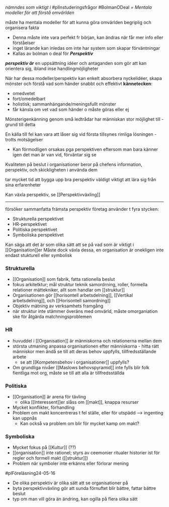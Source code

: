 *nämndes som viktigt i* #plInstuderingsfrågor 
#BolmanODeal 
*= Mentala modeller för att förstå omvärlden*

måste ha mentala modeller för att kunna göra omvärlden begriplig och organisera fakta
- Denna måste inte vara perfekt fr början, kan ändras när får mer info eller förståelser
- inget lärande kan inledas om inte har system som skapar förväntningar
- Kallas av bolman o deal för ***Perspektiv***

***perspektiv är*** en uppsättning idéer och antaganden som gör att kan orientera sig, ibland inse handlingmöjligheter

När har dessa modeller/perspektiv kan enkelt absorbera nyckelidéer, skapa mönster och förstå vad som händer snabbt och effektivt
**kännetecken**:
- omedvetet
- fort/omedelbart
- holistisk; sammanhängande/meningsfullt mönster
- får känsla om vet vad som händer o måste göras eller ej

Mönsterigenkänning genom små ledtrådar har människan stor möjlighet till - grund till detta

En källa till fel kan vara att låser sig vid första tillsynes rimliga lösningen - trotts motsägelser
- Kan förmodligen orsakas pga perspektiven eftersom man bara känner igen det man är van vid, förväntar sig se

Kvaliteten på beslut i organisationer beror på chefens information, perspektiv, och skickligheten i använda dem

tar mycket tid att bygga upp bra perspektiv
väldigt viktigt att lära sig från sina erfarenheter

Kan växla perspektiv, se [[Perspektivväxling]]
___


försöker sammanfatta främsta perspektiv företag använder t fyra stycken:
- Strukturella perspektivet
- HR-perspektivet
- Politiska perspektivet
- Symboliska perspektivet

Kan säga att det är som olika sätt att se på vad som är viktigt i [[Organisation]]er
Måste dock växla dessa, en organisation är onekligen inte endast stukturell eller symbolisk

### Strukturella
- [[Organisation]] som fabrik, fatta rationella beslut
- fokus arkitetktur; mål struktur teknik samordrning, roller, formella relationer mättekniker, allt som handlar om [[struktur]] 
- Organisationen gör [[horisontell arbetsdelning]], [[Vertikal arbetsdelning]], och [[Horisontell samordning]]
- Objektiv mätning av verksamhets framgång
- när struktur inte stämmer överäns med omvärld, måste omorganiation ske för åtgärda matchningsproblemen

### HR
- huvuddel i [[Organisation]] är människorna och relationerna mellan dem
- största utmaning anpassa organisationen efter människorna - hitta rätt människor men ändå se till att deras behov uppfylls, tillfredsställande arbete
	- se att [[Kompetensbehov i organisationer]] uppfylls?
- Om grundliga nivåer [[Maslows behovspyramid]] inte fylls blir folk fientliga mot org, måste se till att alla är tillfredsställda

### Politiska
- [[Organisation]] är arena för tävling
	- olika [[Interessent]]er slåss om [[makt]], knappa resurser
- Mycket konflikter, förhandling
- Problem om makt koncentreras t fel ställe, eller för utspädd --> ingenting kan uppnås
	- Kan också va problem om blir för mycket kamp om makt?

### Symboliska
- Mycket fokus på [[Kultur]] (??)
- [[organisation]] inte rationel; styrs av ceemonier ritualer historier ist för regler och formell makt ([[struktur]])
- Problem när symboler inte erkänns eller förlorar mening


#plFöreläsning24-05-16 
- De olika perspektiv är olika sätt att se organisationer på
- byta perspektivväxling gör att sunda förnuftet blir bättre, fattar bättre beslut
- typ om man vill göra än ändring, kan ogilla på flera olika sätt

